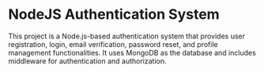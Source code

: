 # NodeJS Authentication System

This project is a Node.js-based authentication system that provides user registration, login, email verification, password reset, and profile management functionalities. It uses MongoDB as the database and includes middleware for authentication and authorization.
